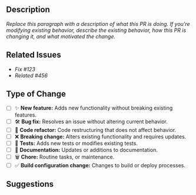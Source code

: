 <!-- 

Thank you for contributing.

Provide a description of your changes below and a general summary in the title.

Consider reading the Contributor Guide: https://github.com/singerdmx/flutter-quill/blob/master/CONTRIBUTING.md.

The changes of `CHANGELOG.md` and package version in `pubspec.yaml` are automated.

-->

## Description

*Replace this paragraph with a description of what this PR is doing. If you're modifying existing behavior, describe the existing behavior, how this PR is changing it, and what motivated the change.*

## Related Issues

<!--

Replace this paragraph with a list of issues related to this PR from the [issue database](https://github.com/singerdmx/flutter-quill/issues). Indicate, which of these issues are resolved or fixed by this PR.

-->

<!-- *e.g.* -->
- *Fix #123*
- *Related #456*

## Type of Change

<!--- 

Put an x in all the boxes that apply:

- [x] **Example:**

-->

- [ ] ✨ **New feature:** Adds new functionality without breaking existing features.
- [ ] 🛠️ **Bug fix:** Resolves an issue without altering current behavior.
- [ ] 🧹 **Code refactor:** Code restructuring that does not affect behavior.
- [ ] ❌ **Breaking change:** Alters existing functionality and requires updates.
- [ ] 🧪 **Tests:** Adds new tests or modifies existing tests.
- [ ] 📝 **Documentation:** Updates or additions to documentation.
- [ ] 🗑️ **Chore:** Routine tasks, or maintenance.
- [ ] ✅ **Build configuration change:** Changes to build or deploy processes.

## Suggestions

<!-- Optional -->